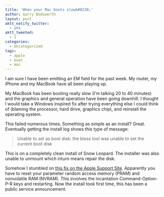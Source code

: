 ```yaml
---
title: 'When your Mac boots slow&#8230;'
author: Garry Bodsworth
layout: post
aktt_notify_twitter:
  - yes
aktt_tweeted:
  - 1
categories:
  - Uncategorized
tags:
  - apple
  - boot
  - mac
---
```

I am sure I have been emitting an EM field for the past week. My router, my iPhone and my MacBook have all been playing up.

My MacBook has been booting really slow (I&#8217;m talking 20 to 40 minutes) and the graphics and general operation have been going downhill. I thought I would take a Windows inspired fix after trying everything else I could think of (blaming the processor, hard drive, graphics chip), and reinstall the operating system.

This failed numerous times. Something as simple as an install? Great. Eventually getting the install log shows this type of message:

> Unable to set as boot disk: the bless tool was unable to set the current boot disk

This is on a completely clean install of Snow Leopard. The installer was also unable to unmount which inturn means repair the disk.

Somehow I stumbled on [this fix on the Apple Support Site][1]. Apparently you have to reset your parameter random access memory (PRAM) and nonvolatile RAM (NVRAM). This involves the incantation Command-Option-P-R keys and restarting. Now the install took first time, this has been a public service announcement.

 [1]: http://support.apple.com/kb/HT1379